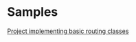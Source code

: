 # Samples

[Project implementing basic routing classes](https://github.com/herrrta/ktorceful/tree/master/samples/basic-sample)
